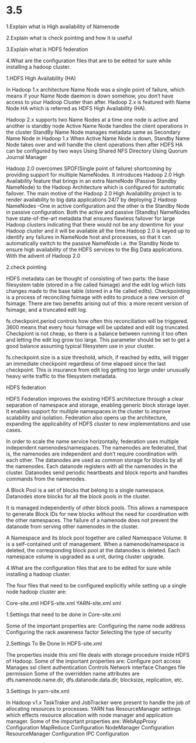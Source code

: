 # 3.5


1.Explain what is High availability of Namenode

2.Explain what is check pointing and how it is useful

3.Explain what is HDFS federation

4.What are the configuration files that are to be edited for sure while installing a hadoop cluster.




1.HDFS High Availability (HA)

In Hadoop 1.x architecture Name Node was a single point of failure, which means if your Name Node daemon is down somehow, you don’t have access to your Hadoop Cluster than after. Hadoop 2.x is featured with Name Node HA which is referred as HDFS High Availability (HA).

Hadoop 2.x supports two Name Nodes at a time one node is active and another is standby node Active Name Node handles the client operations in the cluster StandBy Name Node manages metadata same as Secondary Name Node in Hadoop 1.x When Active Name Node is down, Standby Name Node takes over and will handle the client operations then after HDFS HA can be configured by two ways 
Using Shared NFS Directory
Using Quorum Journal Manager

Hadoop 2.0 overcomes SPOF(Single point of failure) shortcoming by providing support for multiple NameNodes. It introduces Hadoop 2.0 High Availability feature that brings in an extra NameNode (Passive Standby NameNode) to the Hadoop Architecture which is configured for automatic failover.
The main motive of the Hadoop 2.0 High Availability project is to render availability to big data applications 24/7 by deploying 2  Hadoop NameNodes –One in active configuration and the other is the Standby Node in passive configuration. Both the active and passive (Standby) NameNodes have state-of-the-art metadata that ensures flawless failover for large Hadoop clusters indicating that there would not be any downtime for your Hadoop cluster and it will be available all the time.Hadoop 2.0 is keyed up to identify any failures in NameNode host and processes, so that it can automatically switch to the passive NameNode i.e. the Standby Node to ensure high availability of the HDFS services to the Big Data applications. With the advent of Hadoop 2.0


2.check pointing


HDFS metadata can be thought of consisting of two parts: the base filesystem table (stored in a file called fsimage) and the edit log which lists changes made to the base table (stored in a file called edits). Checkpointing is a process of reconciling fsimage with edits to produce a new version of fsimage. There are two benefits arising out of this: a more recent version of fsimage, and a truncated edit log.

fs.checkpoint.period controls how often this reconciliation will be triggered.  3600 means that every hour fsimage will be updated and edit log truncated. Checkpiont is not cheap, so there is a balance between running it too often and letting the edit log grow too large. This parameter should be set to get a good balance assuming typical filesystem use in your cluster.

fs.checkpoint.size is a size threshold, which, if reached by edits, will trigger an immediate checkpoint regardless of time elapsed since the last checkpoint. This is insurance from edit log getting too large under unusually heavy write traffic to the filesystem metadata.



 HDFS federation
 
 
 HDFS Federation improves the existing HDFS architecture through a clear separation of namespace and storage, enabling generic block storage layer. It enables support for multiple namespaces in the cluster to improve scalability and isolation. Federation also opens up the architecture, expanding the applicability of HDFS cluster to new implementations and use cases.
 
In order to scale the name service horizontally, federation uses multiple independent namenodes/namespaces. The namenodes are federated, that is, the namenodes are independent and don’t require coordination with each other. The datanodes are used as common storage for blocks by all the namenodes. Each datanode registers with all the namenodes in the cluster. Datanodes send periodic heartbeats and block reports and handles commands from the namenodes.

A Block Pool is a set of blocks that belong to a single namespace. Datanodes store blocks for all the block pools in the cluster.

It is managed independently of other block pools. This allows a namespace to generate Block IDs for new blocks without the need for coordination with the other namespaces. The failure of a namenode does not prevent the datanode from serving other namenodes in the cluster.

A Namespace and its block pool together are called Namespace Volume. It is a self-contained unit of management. When a namenode/namespace is deleted, the corresponding block pool at the datanodes is deleted. Each namespace volume is upgraded as a unit, during cluster upgrade.



4.What are the configuration files that are to be edited for sure while installing a hadoop cluster.


The four files that need to be configured explicitly while setting up a single node hadoop cluster are:

Core-site.xml
HDFS-site.xml
YARN-site.xml
xml

1.Settings that need to be done in Core-site.xml

Some of the important properties are:
Configuring the name node address
Configuring the rack awareness factor
Selecting the type of security

2.Settings To Be Done In HDFS-site.xml

The properties inside this xml file deals with storage procedure inside HDFS of Hadoop. Some of the important properties are:
Configure port access
Manages ssl client authentication
Controls Network interface
Changes file permission
Some of the overridden name attributes are dfs.namenode.name.dir, dfs.datanode.data.dir, blocksize, replication, etc.

3.Settings In yarn-site.xml

In Hadoop v1.x TaskTraker and JobTracker were present to handle the job of allocating resources to processes.
YARN has ResourceManager settings which effects resource allocation with node manager and application manager. Some of the important properties are:
WebAppProxy Configuration
MapReduce Configuration
NodeManager Configuration
ResourceManager Configuration
IPC Configuration
